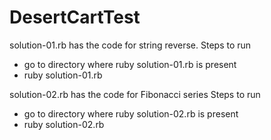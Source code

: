 # DesertCartTest

solution-01.rb has the code for string reverse. 
Steps to run
* go to directory where ruby solution-01.rb is present
* ruby solution-01.rb


solution-02.rb has the code for Fibonacci series
Steps to run
* go to directory where ruby solution-02.rb is present
* ruby solution-02.rb
